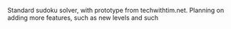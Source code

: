 Standard sudoku solver, with prototype from techwithtim.net.
Planning on adding more features, such as new levels and such
